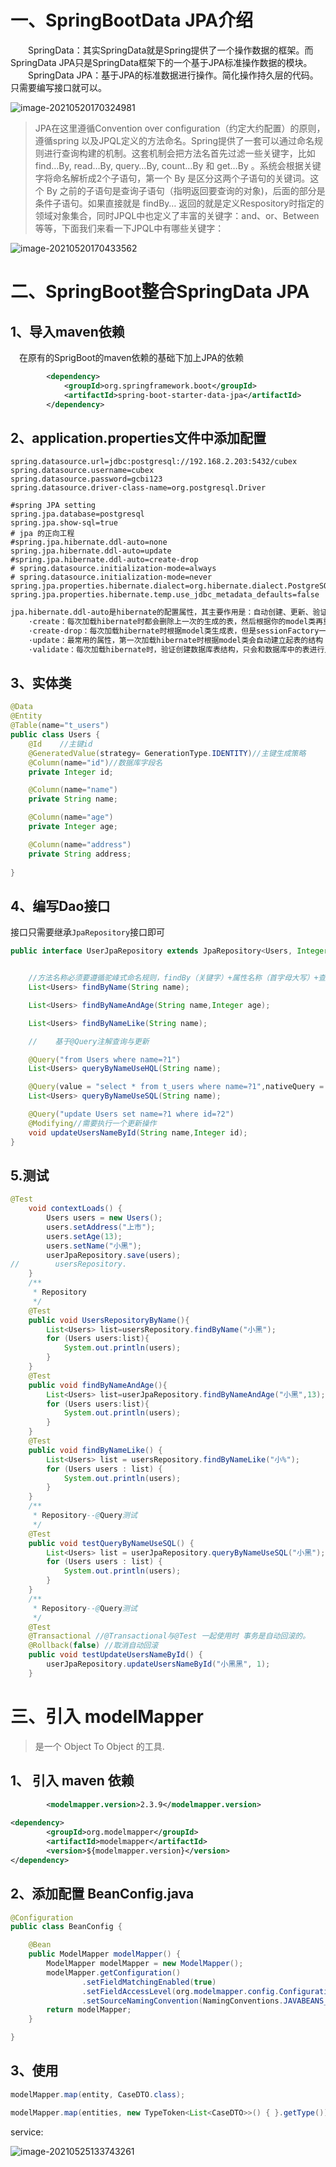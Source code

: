 # 一、SpringBootData JPA介绍

  SpringData：其实SpringData就是Spring提供了一个操作数据的框架。而SpringData JPA只是SpringData框架下的一个基于JPA标准操作数据的模块。
  SpringData JPA：基于JPA的标准数据进行操作。简化操作持久层的代码。只需要编写接口就可以。



![image-20210520170324981](assets/Spring_Data_JPA.assets/image-20210520170324981.png)

> JPA在这里遵循Convention over configuration（约定大约配置）的原则，遵循spring 以及JPQL定义的方法命名。Spring提供了一套可以通过命名规则进行查询构建的机制。这套机制会把方法名首先过滤一些关键字，比如 find…By, read…By, query…By, count…By 和 get…By 。系统会根据关键字将命名解析成2个子语句，第一个 By 是区分这两个子语句的关键词。这个 By 之前的子语句是查询子语句（指明返回要查询的对象)，后面的部分是条件子语句。如果直接就是 findBy… 返回的就是定义Respository时指定的领域对象集合，同时JPQL中也定义了丰富的关键字：and、or、Between等等，下面我们来看一下JPQL中有哪些关键字：



![image-20210520170433562](assets/Spring_Data_JPA.assets/image-20210520170433562.png)



# 二、SpringBoot整合SpringData JPA

## 1、导入maven依赖

 在原有的SprigBoot的maven依赖的基础下加上JPA的依赖

```xml
        <dependency>
            <groupId>org.springframework.boot</groupId>
            <artifactId>spring-boot-starter-data-jpa</artifactId>
        </dependency>
```

## 2、application.properties文件中添加配置

```properties
spring.datasource.url=jdbc:postgresql://192.168.2.203:5432/cubex
spring.datasource.username=cubex
spring.datasource.password=gcbi123
spring.datasource.driver-class-name=org.postgresql.Driver

#spring JPA setting
spring.jpa.database=postgresql
spring.jpa.show-sql=true
# jpa 的正向工程
#spring.jpa.hibernate.ddl-auto=none
spring.jpa.hibernate.ddl-auto=update
#spring.jpa.hibernate.ddl-auto=create-drop
# spring.datasource.initialization-mode=always
# spring.datasource.initialization-mode=never
spring.jpa.properties.hibernate.dialect=org.hibernate.dialect.PostgreSQL9Dialect
spring.jpa.properties.hibernate.temp.use_jdbc_metadata_defaults=false

```

```xml
jpa.hibernate.ddl-auto是hibernate的配置属性，其主要作用是：自动创建、更新、验证数据库表结构。该参数的几种配置如下：
    ·create：每次加载hibernate时都会删除上一次的生成的表，然后根据你的model类再重新来生成新表，哪怕两次没有任何改变也要这样执行，这就是导致数据库表数据丢失的一个重要原因。
    ·create-drop：每次加载hibernate时根据model类生成表，但是sessionFactory一关闭,表就自动删除。
    ·update：最常用的属性，第一次加载hibernate时根据model类会自动建立起表的结构（前提是先建立好数据库），以后加载hibernate时根据model类自动更新表结构，即使表结构改变了但表中的行仍然存在不会删除以前的行。要注意的是当部署到服务器后，表结构是不会被马上建立起来的，是要等应用第一次运行起来后才会。
    ·validate：每次加载hibernate时，验证创建数据库表结构，只会和数据库中的表进行比较，不会创建新表，但是会插入新值。

```



## 3、实体类

```java
@Data
@Entity
@Table(name="t_users")
public class Users {
    @Id    //主键id
    @GeneratedValue(strategy= GenerationType.IDENTITY)//主键生成策略
    @Column(name="id")//数据库字段名
    private Integer id;

    @Column(name="name")
    private String name;

    @Column(name="age")
    private Integer age;

    @Column(name="address")
    private String address;
    
}
```

## 4、编写Dao接口

接口只需要继承`JpaRepository`接口即可

```java
public interface UserJpaRepository extends JpaRepository<Users, Integer> {


    //方法名称必须要遵循驼峰式命名规则，findBy（关键字）+属性名称（首字母大写）+查询条件（首字母大写）
    List<Users> findByName(String name);

    List<Users> findByNameAndAge(String name,Integer age);

    List<Users> findByNameLike(String name);

    //    基于@Query注解查询与更新

    @Query("from Users where name=?1")
    List<Users> queryByNameUseHQL(String name);

    @Query(value = "select * from t_users where name=?1",nativeQuery = true)
    List<Users> queryByNameUseSQL(String name);

    @Query("update Users set name=?1 where id=?2")
    @Modifying//需要执行一个更新操作
    void updateUsersNameById(String name,Integer id);
}

```

## 5.测试

```java
@Test
    void contextLoads() {
        Users users = new Users();
        users.setAddress("上市");
        users.setAge(13);
        users.setName("小黑");
        userJpaRepository.save(users);
//        usersRepository.
    }
    /**
     * Repository
     */
    @Test
    public void UsersRepositoryByName(){
        List<Users> list=usersRepository.findByName("小黑");
        for (Users users:list){
            System.out.println(users);
        }
    }
    @Test
    public void findByNameAndAge(){
        List<Users> list=userJpaRepository.findByNameAndAge("小黑",13);
        for (Users users:list){
            System.out.println(users);
        }
    }
    @Test
    public void findByNameLike() {
        List<Users> list = usersRepository.findByNameLike("小%");
        for (Users users : list) {
            System.out.println(users);
        }
    }
    /**
     * Repository--@Query测试
     */
    @Test
    public void testQueryByNameUseSQL() {
        List<Users> list = userJpaRepository.queryByNameUseSQL("小黑");
        for (Users users : list) {
            System.out.println(users);
        }
    }
    /**
     * Repository--@Query测试
     */
    @Test
    @Transactional //@Transactional与@Test 一起使用时 事务是自动回滚的。
    @Rollback(false) //取消自动回滚
    public void testUpdateUsersNameById() {
        userJpaRepository.updateUsersNameById("小黑黑", 1);
    }
```



# 三、引入 modelMapper

> 是一个 Object To Object 的工具. 

## 1、 引入 maven 依赖

```xml
        <modelmapper.version>2.3.9</modelmapper.version>
     
<dependency>
        <groupId>org.modelmapper</groupId>
        <artifactId>modelmapper</artifactId>
        <version>${modelmapper.version}</version>
</dependency>
```

## 2、添加配置  BeanConfig.java

```java
@Configuration
public class BeanConfig {

    @Bean
    public ModelMapper modelMapper() {
        ModelMapper modelMapper = new ModelMapper();
        modelMapper.getConfiguration()
                .setFieldMatchingEnabled(true)
                .setFieldAccessLevel(org.modelmapper.config.Configuration.AccessLevel.PRIVATE)
                .setSourceNamingConvention(NamingConventions.JAVABEANS_MUTATOR);
        return modelMapper;
    }

}
```

## 3、使用

```java
modelMapper.map(entity, CaseDTO.class);

modelMapper.map(entities, new TypeToken<List<CaseDTO>>() { }.getType());

```

service:

![image-20210525133743261](assets/Spring_Data_JPA.assets/image-20210525133743261.png)

